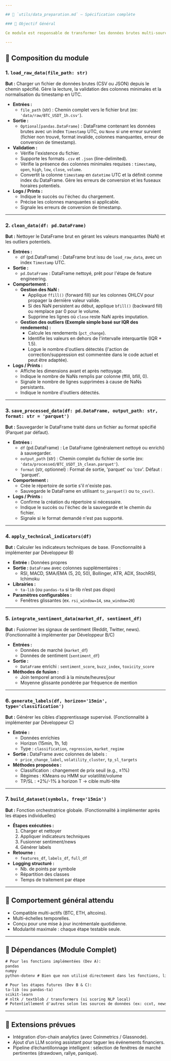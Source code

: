 ```yaml
---

## 📘 `utils/data_preparation.md` – Spécification complète

### 🔧 Objectif Général

Ce module est responsable de transformer les données brutes multi-sources en jeux de données standardisés, enrichis, labelisés et utilisables directement par les modèles. Il agit en interface entre la couche de collecte (`data/raw/`) et les modules de modélisation (`model/`).

---
```


## 🧩 Composition du module

### 1. `load_raw_data(file_path: str)`

**But :** Charger un fichier de données brutes (CSV ou JSON) depuis le chemin spécifié. Gère la lecture, la validation des colonnes minimales et la normalisation du timestamp en UTC.

- **Entrées :**
  - `file_path` (str) : Chemin complet vers le fichier brut (ex: `'data/raw/BTC_USDT_1h.csv'`).
- **Sortie :**
  - `Optional[pandas.DataFrame]` : DataFrame contenant les données brutes avec un index `Timestamp` UTC, ou `None` si une erreur survient (fichier non trouvé, format invalide, colonnes manquantes, erreur de conversion de timestamp).
- **Validation :**
  - Vérifie l'existence du fichier.
  - Supporte les formats `.csv` et `.json` (line-delimited).
  - Vérifie la présence des colonnes minimales requises : `timestamp`, `open`, `high`, `low`, `close`, `volume`.
  - Convertit la colonne `timestamp` en `datetime` UTC et la définit comme index du DataFrame. Gère les erreurs de conversion et les fuseaux horaires potentiels.
- **Logs / Prints :**
  - Indique le succès ou l'échec du chargement.
  - Précise les colonnes manquantes si applicable.
  - Signale les erreurs de conversion de timestamp.

---

### 2. `clean_data(df: pd.DataFrame)`

**But :** Nettoyer le DataFrame brut en gérant les valeurs manquantes (NaN) et les outliers potentiels.

- **Entrées :**
  - `df` (pd.DataFrame) : DataFrame brut issu de `load_raw_data`, avec un index `Timestamp` UTC.
- **Sortie :**
  - `pd.DataFrame` : DataFrame nettoyé, prêt pour l'étape de feature engineering.
- **Comportement :**
  - **Gestion des NaN :**
    - Applique `ffill()` (forward fill) sur les colonnes OHLCV pour propager la dernière valeur valide.
    - Si des NaN persistent au début, applique `bfill()` (backward fill) ou remplace par 0 pour le volume.
    - Supprime les lignes où `close` reste NaN après imputation.
  - **Gestion des outliers (Exemple simple basé sur IQR des rendements) :**
    - Calcule les rendements (`pct_change`).
    - Identifie les valeurs en dehors de l'intervalle interquartile (IQR * 1.5).
    - Logue le nombre d'outliers détectés (l'action de correction/suppression est commentée dans le code actuel et peut être adaptée).
- **Logs / Prints :**
  - Affiche les dimensions avant et après nettoyage.
  - Indique le nombre de NaNs remplis par colonne (ffill, bfill, 0).
  - Signale le nombre de lignes supprimées à cause de NaNs persistants.
  - Indique le nombre d'outliers détectés.

---

### 3. `save_processed_data(df: pd.DataFrame, output_path: str, format: str = 'parquet')`

**But :** Sauvegarder le DataFrame traité dans un fichier au format spécifié (Parquet par défaut).

- **Entrées :**
  - `df` (pd.DataFrame) : Le DataFrame (généralement nettoyé ou enrichi) à sauvegarder.
  - `output_path` (str) : Chemin complet du fichier de sortie (ex: `'data/processed/BTC_USDT_1h_clean.parquet'`).
  - `format` (str, optionnel) : Format de sortie, 'parquet' ou 'csv'. Défaut : 'parquet'.
- **Comportement :**
  - Crée le répertoire de sortie s'il n'existe pas.
  - Sauvegarde le DataFrame en utilisant `to_parquet()` ou `to_csv()`.
- **Logs / Prints :**
  - Confirme la création du répertoire si nécessaire.
  - Indique le succès ou l'échec de la sauvegarde et le chemin du fichier.
  - Signale si le format demandé n'est pas supporté.

---

### 4. `apply_technical_indicators(df)`

**But :** Calculer les indicateurs techniques de base. (Fonctionnalité à implémenter par Développeur B)

- **Entrée :** Données propres
- **Sortie :** `DataFrame` avec colonnes supplémentaires :
  - RSI, MACD, SMA/EMA (5, 20, 50), Bollinger, ATR, ADX, StochRSI, Ichimoku
- **Librairies :**
  - `ta-lib` (ou `pandas-ta` si ta-lib n’est pas dispo)
- **Paramètres configurables :**
  - Fenêtres glissantes (ex. `rsi_window=14`, `sma_window=20`)

---

### 5. `integrate_sentiment_data(market_df, sentiment_df)`

**But :** Fusionner les signaux de sentiment (Reddit, Twitter, news). (Fonctionnalité à implémenter par Développeur B/C)

- **Entrées :**
  - Données de marché (`market_df`)
  - Données de sentiment (`sentiment_df`)
- **Sortie :**
  - `DataFrame` enrichi : `sentiment_score`, `buzz_index`, `toxicity_score`
- **Méthodes de fusion :**
  - Join temporel arrondi à la minute/heures/jour
  - Moyenne glissante pondérée par fréquence de mention

---

### 6. `generate_labels(df, horizon='15min', type='classification')`

**But :** Générer les cibles d’apprentissage supervisé. (Fonctionnalité à implémenter par Développeur C)

- **Entrée :**
  - Données enrichies
  - Horizon (15min, 1h, 1d)
  - Type : `classification`, `regression`, `market_regime`
- **Sortie :** DataFrame avec colonnes de labels :
  - `price_change_label`, `volatility_cluster`, `tp_sl_targets`
- **Méthodes proposées :**
  - Classification : changement de prix seuil (e.g., ±1%)
  - Régimes : KMeans ou HMM sur volatilité/volume
  - TP/SL : +2%/-1% à horizon T → cible multi-tête

---

### 7. `build_dataset(symbols, freq='15min')`

**But :** Fonction orchestratrice globale. (Fonctionnalité à implémenter après les étapes individuelles)

- **Étapes exécutées :**
  1. Charger et nettoyer
  2. Appliquer indicateurs techniques
  3. Fusionner sentiment/news
  4. Générer labels
- **Retourne :**
  - `features_df`, `labels_df`, `full_df`
- **Logging structuré :**
  - Nb. de points par symbole
  - Répartition des classes
  - Temps de traitement par étape

---

## 🔄 Comportement général attendu

- Compatible multi-actifs (BTC, ETH, altcoins).
- Multi-échelles temporelles.
- Conçu pour une mise à jour incrémentale quotidienne.
- Modularité maximale : chaque étape testable seule.

---

## 📌 Dépendances (Module Complet)

```txt
# Pour les fonctions implémentées (Dev A):
pandas
numpy
python-dotenv # Bien que non utilisé directement dans les fonctions, listé pour le projet

# Pour les étapes futures (Dev B & C):
ta-lib (ou pandas-ta)
scikit-learn
# nltk / textblob / transformers (si scoring NLP local)
# Potentiellement d'autres selon les sources de données (ex: ccxt, newsapi-python)
```

---

## 📡 Extensions prévues

- Intégration d’on-chain analytics (avec Coinmetrics / Glassnode).
- Ajout d’un LLM scoring assistant pour taguer les événements financiers.
- Pipeline d’échantillonnage intelligent : sélection de fenêtres de marché pertinentes (drawdown, rallye, panique).
